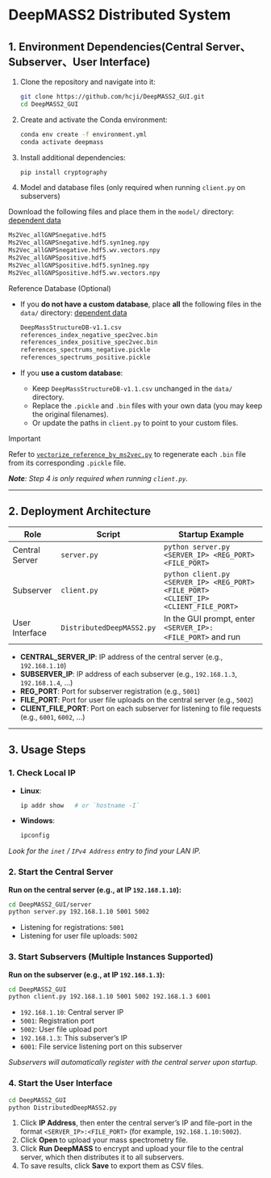 # **DeepMASS2 Distributed System**

## 1. Environment Dependencies(Central Server、Subserver、User Interface)

1. Clone the repository and navigate into it:

   ```bash
   git clone https://github.com/hcji/DeepMASS2_GUI.git
   cd DeepMASS2_GUI
   ```

2. Create and activate the Conda environment:

   ```bash
   conda env create -f environment.yml
   conda activate deepmass
   ```

3. Install additional dependencies:

   ```bash
   pip install cryptography
   ```

4. Model and database files (only required when running `client.py` on subservers)

Download the following files and place them in the `model/` directory: [dependent data](https://github.com/hcji/DeepMASS2_GUI/releases/tag/v0.99.1)

```bash
Ms2Vec_allGNPSnegative.hdf5
Ms2Vec_allGNPSnegative.hdf5.syn1neg.npy
Ms2Vec_allGNPSnegative.hdf5.wv.vectors.npy
Ms2Vec_allGNPSpositive.hdf5
Ms2Vec_allGNPSpositive.hdf5.syn1neg.npy
Ms2Vec_allGNPSpositive.hdf5.wv.vectors.npy
```

Reference Database (Optional)

- If you **do not have a custom database**, place **all** the following files in the `data/` directory: [dependent data](https://github.com/hcji/DeepMASS2_GUI/releases/tag/v0.99.1)

  ```bash
  DeepMassStructureDB-v1.1.csv
  references_index_negative_spec2vec.bin
  references_index_positive_spec2vec.bin
  references_spectrums_negative.pickle
  references_spectrums_positive.pickle
  ```

- If you **use a custom database**:

  - Keep `DeepMassStructureDB-v1.1.csv` unchanged in the `data/` directory.
  - Replace the `.pickle` and `.bin` files with your own data (you may keep the original filenames).
  - Or update the paths in `client.py` to point to your custom files.

> [!IMPORTANT]
>
> Refer to [`vectorize_reference_by_ms2vec.py`](https://github.com/hcji/DeepMASS2_Data_Processing/blob/master/Scripts/training_models/vectorize_reference_by_ms2vec.py) to regenerate each `.bin` file from its corresponding `.pickle` file.

***Note**: Step 4 is only required when running `client.py`.*

------

## 2. Deployment Architecture

| Role           | Script                    | Startup Example                                              |
| -------------- | ------------------------- | ------------------------------------------------------------ |
| Central Server | `server.py`               | `python server.py <SERVER_IP> <REG_PORT> <FILE_PORT>`        |
| Subserver      | `client.py`               | `python client.py <SERVER_IP> <REG_PORT> <FILE_PORT> <CLIENT_IP> <CLIENT_FILE_PORT>` |
| User Interface | `DistributedDeepMASS2.py` | In the GUI prompt, enter `<SERVER_IP>:<FILE_PORT>` and run   |

- **CENTRAL_SERVER_IP**: IP address of the central server (e.g., `192.168.1.10`)
- **SUBSERVER_IP**:   IP address of each subserver (e.g., `192.168.1.3`, `192.168.1.4`, …)
- **REG_PORT**:       Port for subserver registration (e.g., `5001`)
- **FILE_PORT**:      Port for user file uploads on the central server (e.g., `5002`)
- **CLIENT_FILE_PORT**: Port on each subserver for listening to file requests (e.g., `6001`, `6002`, …)

------

## 3. Usage Steps

### 1. Check Local IP

- **Linux**:

  ```bash
  ip addr show   # or `hostname -I`
  ```

- **Windows**:

  ```bash
  ipconfig
  ```

*Look for the `inet` / `IPv4 Address` entry to find your LAN IP.*

### 2. Start the Central Server

**Run on the central server (e.g., at IP `192.168.1.10`):**

```bash
cd DeepMASS2_GUI/server
python server.py 192.168.1.10 5001 5002
```

- Listening for registrations: `5001`
- Listening for user file uploads: `5002`

### 3. Start Subservers (Multiple Instances Supported)

**Run on the subserver (e.g., at IP `192.168.1.3`):**

```bash
cd DeepMASS2_GUI
python client.py 192.168.1.10 5001 5002 192.168.1.3 6001
```

- `192.168.1.10`: Central server IP
- `5001`: Registration port
- `5002`: User file upload port
- `192.168.1.3`: This subserver’s IP
- `6001`: File service listening port on this subserver

*Subservers will automatically register with the central server upon startup.*

### 4. Start the User Interface

```bash
cd DeepMASS2_GUI
python DistributedDeepMASS2.py
```

1. Click **IP Address**, then enter the central server’s IP and file-port in the format
    `<SERVER_IP>:<FILE_PORT>` (for example, `192.168.1.10:5002`).
2. Click **Open** to upload your mass spectrometry file.
3. Click **Run DeepMASS** to encrypt and upload your file to the central server, which then distributes it to all subservers.
4. To save results, click **Save** to export them as CSV files.
